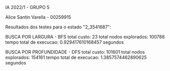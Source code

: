 IA 2022/1 - GRUPO 5

Alice Santin Varella - 00259915



Resultados dos testes para o estado "2_3541687":

BUSCA POR LARGURA - BFS
total custo:  23
total nodos explorados:  100788
tempo total de execucao:  0.929417610168457 segundos

BUSCA POR PROFUNDIDADE - DFS
total custo:  101601
total nodos explorados:  154161
tempo total de execucao:  1.3857574462890625 segundos